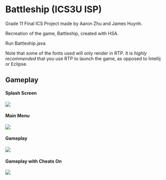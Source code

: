 # Battleship (ICS3U ISP)
Grade 11 Final ICS Project made by Aaron Zhu and James Huynh.

Recreation of the game, Battleship, created with HSA.

Run Battleship.java

Note that some of the fonts used will only render in RTP. It is *highly recommended* that you use RTP to launch the game, as opposed to Intellij or Eclipse. 

## Gameplay
#### Splash Screen
![](https://cdn.discordapp.com/attachments/796541361116545026/934625822239776848/unknown.png)

#### Main Menu
![](https://cdn.discordapp.com/attachments/796541361116545026/934625906331373618/unknown.png)

#### Gameplay
![](https://cdn.discordapp.com/attachments/796541361116545026/934626252227219476/unknown.png)

#### Gameplay with Cheats On
![](https://cdn.discordapp.com/attachments/796541361116545026/934626314051276900/unknown.png)
